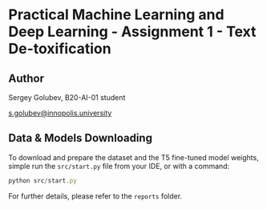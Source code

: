 # Practical Machine Learning and Deep Learning - Assignment 1 - Text De-toxification

## Author

Sergey Golubev, B20-AI-01 student

s.golubev@innopolis.university

## Data & Models Downloading

To download and prepare the dataset and the T5 fine-tuned model weights, simple run the `src/start.py` file from your IDE, or with a command:

```jsx
python src/start.py
```

For further details, please refer to the `reports` folder.